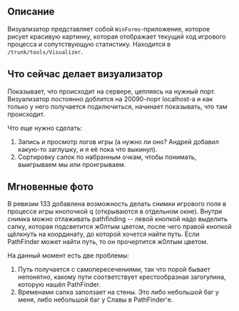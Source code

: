## Описание ##

Визуализатор представляет собой `WinForms`-приложение, которое рисует красивую картинку, которая отображает текущий ход игрового процесса и сопутствующую статистику. Находится в `/trunk/tools/Visualizer`.

## Что сейчас делает визуализатор ##

Показывает, что происходит на сервере, цепляясь на нужный порт. Визуализатор постоянно доблится на 20090-порт localhost-а и как только у него получается подключиться, начинает показывать, что там происходит.

Что еще нужно сделать:
  1. Запись и просмотр логов игры (а нужно ли оно? Андрей добавил какую-то заглушку, и я её пока что выкинул).
  1. Сортировку сапок по набранным очкам, чтобы понимать, выигрываем мы или проигрываем.

## Мгновенные фото ##

В ревизии 133 добавлена возможность делать снимки игрового поля в процессе игры кнопочкой q (открываются в отдельном окне). Внутри снимка можно отлаживать pathfinding -- левой кнопкой надо выделить сапку, которая подсветится ж0лтым цветом, после чего правой кнопкой щёлкнуть на координату, до которой хочется найти путь. Если PathFinder может найти путь, то он прочертится ж0лтым цветом.

На данный момент есть две проблемы:

  1. Путь получается с самопересечениями, так что порой бывает непонятно, какому пути соответствует крестообразная загогулина, которую нашёл PathFinder.
  1. Временами сапка заползает на стены. Это либо небольшой баг у меня, либо небольшой баг у Славы в PathFinder'е.